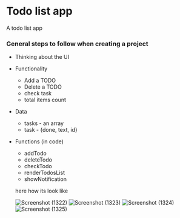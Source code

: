 # Todo list app
A todo list app


### General steps to follow when creating a project

- Thinking about the UI
- Functionality
	- Add a TODO
	- Delete a TODO
	- check task
	- total items count
- Data
	- tasks - an array
	- task - {done, text, id}
- Functions (in code)
	- addTodo
	- deleteTodo
	- checkTodo
	- renderTodosList
	- showNotification
	
	
	
	here how its look like
	
	
	![Screenshot (1322)](https://user-images.githubusercontent.com/96402850/225028057-6636246a-1b17-45b9-9cce-ceb0bd5d322a.png)
![Screenshot (1323)](https://user-images.githubusercontent.com/96402850/225028075-0d5ff87c-c87f-49f4-9810-9fe6ac27ff92.png)
![Screenshot (1324)](https://user-images.githubusercontent.com/96402850/225028130-0bd9a590-745e-45e3-a6ac-38a591ddf1c7.png)
![Screenshot (1325)](https://user-images.githubusercontent.com/96402850/225028172-d019afe3-35c3-4942-9e3d-4a6193e533c3.png)
